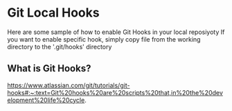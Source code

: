 # Git Local Hooks

Here are some sample of how to enable Git Hooks in your local reposiyoty
If you want to enable specific hook, simply copy file from the working directory to the '.git/hooks' directory

## What is Git Hooks?
https://www.atlassian.com/git/tutorials/git-hooks#:~:text=Git%20hooks%20are%20scripts%20that,in%20the%20development%20life%20cycle.
